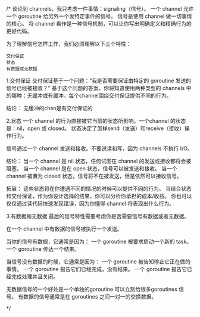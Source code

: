 
/*
谈论到 channels，我只考虑一件事情：signaling（信号）。
一个 channel 允许一个 goroutine 给另外一个发特定事件的信号。
信号是使用 channel 做一切事情的核心。
将 channel 看作是一种信号机制，可以让你写出明确定义和精确行为的更好代码。

为了理解信号怎样工作，我们必须理解以下三个特性：

	交付保证
	状态
	有数据或无数据

1.交付保证
交付保证基于一个问题：“我是否需要保证由特定的 goroutine 发送的信号已经被接收？”
基于这个问题的答案，你将知道使用两种类型的 channels 中的哪种：无缓冲或有缓冲。每个channel围绕交付保证提供不同的行为。

结论：
	无缓冲的chan是有交付保证的

2.状态
一个 channel 的行为直接被它当前的状态所影响。一个channel 的状态是：nil，open 或 closed。
状态决定了怎样send（发送）和receive（接收）操作行为。

信号通过一个 channel 发送和接收。不要说读和写，因为 channels 不执行 I/O。

结论：
	当一个 channel 是 nil 状态，任何试图在 channel 的发送或接收都将会被阻塞。
	当一个 channel 是在 open 状态，信号可以被发送和接收。
	当一个 channel 被置为 closed 状态，信号将不在被发送，但是依然可以接收信号。

拓展：
	这些状态将在你遭遇不同的情况的时候可以提供不同的行为。
	当结合状态和交付保证，作为你设计选择的结果，你可以分析你承担的成本/收益。
	你也可以仅仅通过读代码快速发现错误，因为你懂得 channel 将表现出什么行为。

3.有数据和无数据
最后的信号特性需要考虑你是否需要信号有数据或者无数据。

在一个 channel 中有数据的信号被执行一个发送。

当你的信号有数据，它通常是因为：
	一个 goroutine 被要求启动一个新的 task。
	一个 goroutine 传达一个结果。

当信号没有数据的时候，它通常是因为：
	一个 goroutine 被告知停止它正在做的事情。
	一个 goroutine 报告它们已经完成，没有结果。
	一个 goroutine 报告它已经完成处理并且关闭。

无数据信号的一个好处是一个单独的goroutine 可以立刻给很多goroutines 信号。
有数据的信号通常是在 goroutines 之间一对一的交换数据。

*/